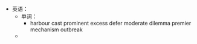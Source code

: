 - 英语：
	- 单词：
		- harbour
		  cast
		  prominent
		  excess
		  defer
		  moderate
		  dilemma
		  premier
		  mechanism
		  outbreak
	-